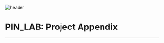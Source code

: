 ![header](https://capsule-render.vercel.app/api?type=soft&color=006EDB&fontColor=DEEAF7&height=200&section=header&text=PIN_LAB&desc=Project%20Appendix&descAlignY=80&fontSize=90)
# PIN_LAB: Project Appendix

---
